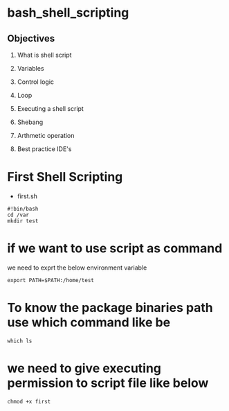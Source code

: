# bash_shell_scripting

## Objectives

1) What is shell script 

2) Variables

3) Control logic

4) Loop

5) Executing a shell script

6) Shebang

7) Arthmetic operation

8) Best practice IDE's


# First Shell Scripting
- first.sh
```
#!bin/bash
cd /var
mkdir test
```

# if we want to use script as command 
we need to exprt the below environment variable
```
export PATH=$PATH:/home/test

```

# To know the package binaries path use which command like be

```
which ls
```

# we need to give executing permission to script file like below 
```
chmod +x first
```





